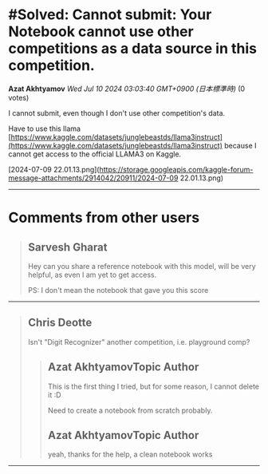 # #Solved: Cannot submit: Your Notebook cannot use other competitions as a data source in this competition.

**Azat Akhtyamov** *Wed Jul 10 2024 03:03:40 GMT+0900 (日本標準時)* (0 votes)

I cannot submit, even though I don't use other competition's data. 

Have to use this llama [https://www.kaggle.com/datasets/junglebeastds/llama3instruct](https://www.kaggle.com/datasets/junglebeastds/llama3instruct) because I cannot get access to the official LLAMA3 on Kaggle.

[2024-07-09  22.01.13.png](https://storage.googleapis.com/kaggle-forum-message-attachments/2914042/20911/2024-07-09  22.01.13.png)

---

 # Comments from other users

> ## Sarvesh Gharat
> 
> Hey can you share a reference notebook with this model, will be very helpful, as even I am yet to get access. 
> 
> PS: I don't mean the notebook that gave you this score
> 
> 
> 


---

> ## Chris Deotte
> 
> Isn't "Digit Recognizer" another competition, i.e. playground comp?
> 
> 
> 
> > ## Azat AkhtyamovTopic Author
> > 
> > This is the first thing I tried, but for some reason, I cannot delete it :D 
> > 
> > Need to create a notebook from scratch probably. 
> > 
> > 
> > 
> > ## Azat AkhtyamovTopic Author
> > 
> > yeah, thanks for the help, a clean notebook works
> > 
> > 
> > 


---

